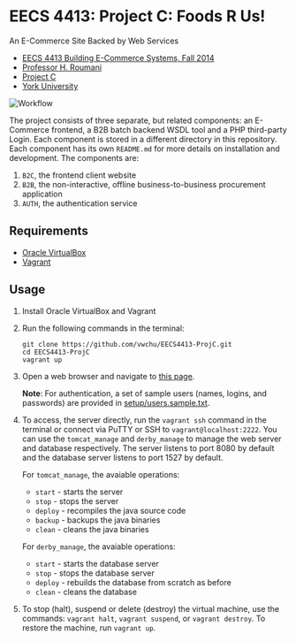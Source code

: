 # EECS 4413: Project C: Foods R Us!

An E-Commerce Site Backed by Web Services

* [EECS 4413 Building E-Commerce Systems, Fall 2014](docs/course_desc.md)
* [Professor H. Roumani](http://www.eecs.yorku.ca/~roumani/)
* [Project C](docs/requirements.md)
* [York University](http://www.eecs.yorku.ca)

![Workflow](docs/workflow.gif)

The project consists of three separate, but related components: an
E-Commerce frontend, a B2B batch backend WSDL tool and a PHP third-party Login.
Each component is stored in a different directory in this
repository. Each component has its own `README.md` for more details on
installation and development. The components are:

1. `B2C`, the frontend client website
2. `B2B`, the non-interactive, offline business-to-business procurement application
3. `AUTH`, the authentication service

## Requirements

* [Oracle VirtualBox](https://www.virtualbox.org/wiki/Downloads)
* [Vagrant](https://www.vagrantup.com/downloads.html)

## Usage

1.  Install Oracle VirtualBox and Vagrant
2.  Run the following commands in the terminal:

    ```
    git clone https://github.com/vwchu/EECS4413-ProjC.git
    cd EECS4413-ProjC
    vagrant up
    ```

3.  Open a web browser and navigate to
    [this page](http://192.168.56.101:8080/eFoods).

    **Note**: For authentication, a set of sample users (names, logins, and
    passwords) are provided in [setup/users.sample.txt](setup/users.sample.txt).

4.  To access, the server directly, run the `vagrant ssh` command in the
    terminal or connect via PuTTY or SSH to `vagrant@localhost:2222`.
    You can use the `tomcat_manage` and `derby_manage` to manage the web
    server and database respectively. The server listens to port 8080
    by default and the database server listens to port 1527 by default.

    For `tomcat_manage`, the avaiable operations:

      * `start`   - starts the server
      * `stop`    - stops the server
      * `deploy`  - recompiles the java source code
      * `backup`  - backups the java binaries
      * `clean`   - cleans the java binaries

    For `derby_manage`, the avaiable operations:

      * `start`   - starts the database server
      * `stop`    - stops the database server
      * `deploy`  - rebuilds the database from scratch as before
      * `clean`   - cleans the database

5.  To stop (halt), suspend or delete (destroy) the virtual
    machine, use the commands: `vagrant halt`, `vagrant suspend`,
    or `vagrant destroy`. To restore the machine, run `vagrant up`.
